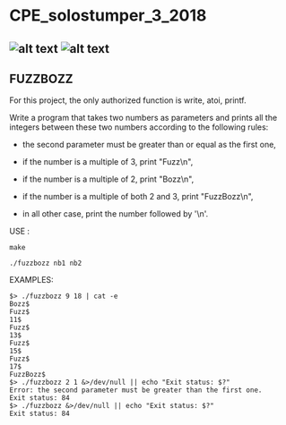 # CPE_solostumper_3_2018

![alt text](https://forthebadge.com/images/badges/made-with-c.svg) 
![alt text](https://forthebadge.com/images/badges/built-with-love.svg)
---
FUZZBOZZ
---
For this project, the only authorized function is write, atoi, printf.

Write a program that takes two numbers as parameters and prints all the integers between these two numbers according to the following rules:

* the second parameter must be greater than or equal as the first one,

* if the number is a multiple of 3, print "Fuzz\n",

* if the number is a multiple of 2, print "Bozz\n",

* if the number is a multiple of both 2 and 3, print "FuzzBozz\n",

* in all other case, print the number followed by '\n'.

USE :

`make`

`./fuzzbozz nb1 nb2`

EXAMPLES:
```
$> ./fuzzbozz 9 18 | cat -e
Bozz$
Fuzz$
11$
Fuzz$
13$
Fuzz$
15$
Fuzz$
17$
FuzzBozz$
$> ./fuzzbozz 2 1 &>/dev/null || echo "Exit status: $?"
Error: the second parameter must be greater than the first one.
Exit status: 84
$> ./fuzzbozz &>/dev/null || echo "Exit status: $?"
Exit status: 84
```
